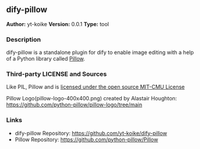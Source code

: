 ## dify-pillow

**Author:** yt-koike
**Version:** 0.0.1
**Type:** tool

### Description

dify-pillow is a standalone plugin for dify to enable image editing with a help of a Python library called [Pillow](https://pillow.readthedocs.io/en/stable/index.html).

### Third-party LICENSE and Sources

Like PIL, Pillow and is [licensed under the open source MIT-CMU License](./LICENSE)

Pillow Logo(pillow-logo-400x400.png) created by Alastair Houghton: https://github.com/python-pillow/pillow-logo/tree/main

### Links

- dify-pillow Repository: https://github.com/yt-koike/dify-pillow
- Pillow Repository: https://github.com/python-pillow/Pillow
